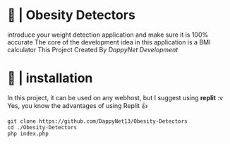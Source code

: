# 🧮 | Obesity Detectors

introduce your weight detection application and make sure it is 100% accurate
The core of the development idea in this application is a BMI calculator
This Project Created By *DappyNet Development*

# 🔗 | installation

In this project, it can be used on any webhost, but I suggest using **replit** :v
Yes, you know the advantages of using Replit 👍
```
git clone https://github.com/DappyNet13/Obesity-Detectors
cd ./Obesity-Detectors
php index.php
```

